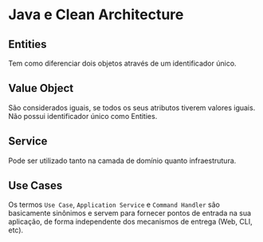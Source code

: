 # Java e Clean Architecture

## Entities
Tem como diferenciar dois objetos através de um identificador único.

## Value Object
São considerados iguais, se todos os seus atributos tiverem valores iguais.
Não possui identificador único como Entities.

## Service
Pode ser utilizado tanto na camada de domínio quanto infraestrutura.

## Use Cases 
Os termos `Use Case`, `Application Service` e `Command Handler` são basicamente sinônimos e servem para fornecer pontos de entrada na sua aplicação, de forma independente dos mecanismos de entrega (Web, CLI, etc).
